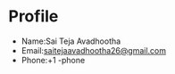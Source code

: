 # Profile
- Name:Sai Teja Avadhootha
- Email:saitejaavadhootha26@gmail.com
- Phone:+1 
      -phone
